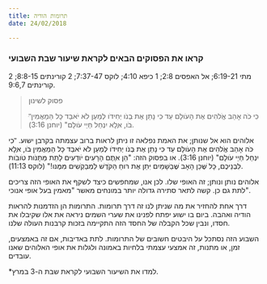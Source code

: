```yaml
---
title: תרומות הודיה
date: 24/02/2018

---
```


### קראו את הפסוקים הבאים לקראת שיעור שבת השבועי
מתי 6:19-21; אל האפסים 2:8; 1 כיפא 4:10; לוקס 7:37-47; 2 קורינתים 8:8-15; 2 קורינתים 9:6,7.

> <p>פסוק לשינון</p>
> "ּכִי ּכֹה אָהַב אֱֹלהִים אֶת הָעֹולָם עַד ּכִי נָתַן אֶת ּבְנֹו יְחִידֹו לְמַעַן לֹא יֹאבַד ּכָל הַּמַאֲמִין ּבֹו, אֶּלָא יִנְחַל חַּיֵי עֹולָם" (יוחנן 3:16).

אלוהים הוא אל שנותן; את האמת נפלאה זו ניתן לראות ברוב עצמתה בקרבן ישוע. "ּכִי ּכֹה אָהַב אֱֹלהִים אֶת הָעֹולָם עַד ּכִי נָתַן אֶת ּבְנֹו יְחִידֹו לְמַעַן לֹא יֹאבַד ּכָל הַּמַאֲמִין ּבֹו, אֶּלָא יִנְחַל חַּיֵי עֹולָם" (יוחנן 3:16). או בפסוק הזה: "הֵן אַּתֶם הָרָעִים יֹודְעִים לָתֵת מַּתָנֹות טֹובֹות לִבְנֵיכֶם, ּכָל ׁשֶּכֵן הָאָב ׁשֶּבַּׁשָמַיִם יִּתֵן אֶת רּוחַ הַּקֹדֶׁש לַמְבַקְׁשִים מִּמֶּנּו!" (לוקס 11:13). 

אלוהים נותן ונותן; זה האופי שלו. לכן אנו, שמחפשים כיצד לשקף את האופי הזה צריכים לתת גם כן. קשה לתאר סתירה גדולה יותר במונחים מאשר "מאמין בעל אופי אנוכי".

דרך אחת להחזיר את מה שניתן לנו זה דרך תרומות. התרומות הן הזדמנות להראות הודיה ואהבה. ביום בו ישוע יפתח לפנינו את שערי השמים ניראה את אלו שקיבלו את חסדו, ונבין שכל הקבלה של החסד הזה התקיימה בזכות קרבנות העולה שלנו.    

השבוע הזה נסתכל על היבטים חשובים של התרומות. לתת באדיבות, אם זה באמצעים, זמן, או מתנות, זה אמצעי עצמתי בלחיות באמונה ולגלות את אופי האלוהים שאנו עובדים.

*למדו את השיעור השבועי לקראת שבת ה-3 במרץ.